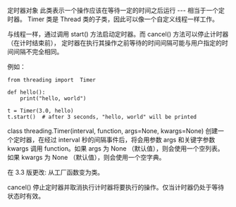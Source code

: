 定时器对象
此类表示一个操作应该在等待一定的时间之后运行 --- 相当于一个定时器。 Timer 类是 Thread 类的子类，因此可以像一个自定义线程一样工作。

与线程一样，通过调用 start() 方法启动定时器。而 cancel() 方法可以停止计时器（在计时结束前）， 定时器在执行其操作之前等待的时间间隔可能与用户指定的时间间隔不完全相同。

例如：

```
from threading import  Timer

def hello():
    print("hello, world")

t = Timer(3.0, hello)
t.start()  # after 3 seconds, "hello, world" will be printed
```

class threading.Timer(interval, function, args=None, kwargs=None)
创建一个定时器，在经过 interval 秒的间隔事件后，将会用参数 args 和关键字参数 kwargs 调用 function。如果 args 为 None （默认值），则会使用一个空列表。如果 kwargs 为 None （默认值），则会使用一个空字典。

在 3.3 版更改: 从工厂函数变为类。

cancel()
停止定时器并取消执行计时器将要执行的操作。仅当计时器仍处于等待状态时有效。
